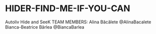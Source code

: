 # HIDER-FIND-ME-IF-YOU-CAN
  Autoliv Hide and SeeK
TEAM MEMBERS:
Alina Băcălete @AlinaBacalete
Bianca-Beatrice Bârlea @BiancaBarlea
